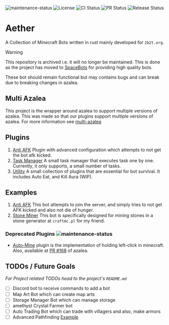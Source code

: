 ![maintenance-status](https://img.shields.io/badge/maintenance-deprecated-red.svg)
![License](https://img.shields.io/github/license/AS1100K/aether)
![CI Status](https://img.shields.io/github/actions/workflow/status/AS1100K/aether/ci.yml?event=push&label=CI)
![PR Status](https://img.shields.io/github/actions/workflow/status/AS1100K/aether/pr.yml?event=pull_request&label=PR)
![Release Status](https://img.shields.io/github/actions/workflow/status/AS1100K/aether/release.yml?event=push&label=RELEASE)

# Aether
A Collection of Minecraft Bots written in rust mainly developed for `2b2t.org`.

> [!WARNING]
> This repository is archived i.e. it will no longer be maintained. This is done as the project has moved to
> [SpaceBots](https://github.com/spacebots-org) for providing high quality bots.
>
> These bot should remain functional but may contains bugs and can break due to breaking changes in azalea.

## Multi Azalea
This project is the wrapper around azalea to support multiple versions of azalea. This was made so that our plugins
support multiple versions of azalea. For more information see [multi-azalea](./multi-azalea/README.md)

## Plugins
1. [Anti AFK](./plugins/anti-afk) Plugin with advanced configuration which attempts to not get the bot afk kicked.
2. [Task Manager](./plugins/task-manager) A small task manager that executes task one by one. Currently, it only supports,
   a small number of tasks.
3. [Utility](./plugins/utility) A small collection of plugins that are essential for bot survival. It includes Auto Eat, and
   Kill Aura (WIP).

## Examples
1. [Anti AFK](./examples/anti-afk) This bot attempts to join the server, and simply tries to not get AFK kicked and also
    not die of hunger.
2. [Stone Miner](./examples/stone-miner) This bot is specifically designed for mining stones in a stone generator at `craftmc.pl`
   for my friend.

### Deprecated Plugins ![maintenance-status](https://img.shields.io/badge/maintenance-deprecated-red.svg)
* [Auto-Mine](https://github.com/AS1100K/aether/tree/deprecated/plugins/auto-mine) plugin is the implementation of holding left-click in minecraft. Also, available at [PR #168](https://github.com/azalea-rs/azalea/pull/168) of azalea.

## TODOs / Future Goals
_For Project related TODOs head to the project's `README.md`_

- [ ] Discord bot to receive commands to add a bot
- [ ] Map Art Bot which can create map arts
- [ ] Storage Manager Bot which can manage storage
- [ ] amethyst Crystal Farmer bot
- [ ] Auto Trading Bot which can trade with villagers and also, make armors
- [ ] Advanced Pathfinding [Example](https://github.com/adepierre/Botcraft/blob/master/Visuals/pathfinding_climb.gif)
